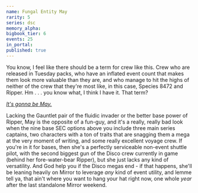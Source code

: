 ```yaml
---
name: Fungal Entity May
rarity: 5
series: dsc
memory_alpha:
bigbook_tier: 6
events: 25
in_portal:
published: true
---
```


You know, I feel like there should be a term for crew like this. Crew who are released in Tuesday packs, who have an inflated event count that makes them look more valuable than they are, and who manage to hit the highs of neither of the crew that they're most like, in this case, Species 8472 and Ripper. Hm . . . you know what, I think I have it. That term?

[_It's gonna be May._](https://www.youtube.com/watch?v=PfeccUkZZYc) 

Lacking the Gauntlet pair of the fluidic invader or the better base power of Ripper, May is the opposite of a fun-guy, and it's a really, really bad look when the nine base SEC options above you include three main series captains, two characters with a ton of traits that are snagging them a mega at the very moment of writing, and some really excellent voyage crew. If you're in it for bases, then she's a perfectly serviceable non-event shuttle pilot, with the second biggest gun of the Disco crew currently in game (behind her fore-water-bear Ripper), but she just lacks any kind of versatility. And God help you if the Disco megas end - if that happens, she'll be leaning heavily on Mirror to leverage  _any_  kind of event utility, and lemme tell ya, that ain't where you want to hang your hat right now, one whole  _year_  after the last standalone Mirror weekend.
